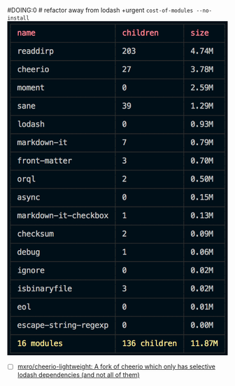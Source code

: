 #DOING:0 # refactor away from lodash +urgent
`cost-of-modules --no-install`
![cost of modules](notes/cost-of-modules.png)
- [ ] [mxro/cheerio-lightweight: A fork of cheerio which only has selective lodash dependencies (and not all of them)](https://github.com/mxro/cheerio-lightweight)